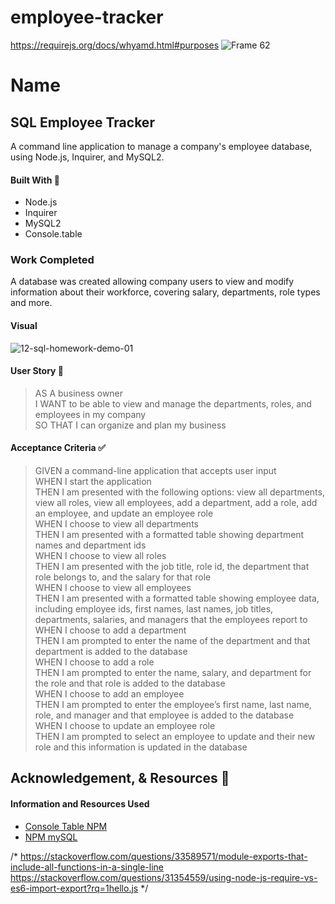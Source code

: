 # employee-tracker
https://requirejs.org/docs/whyamd.html#purposes
![Frame 62](https://user-images.githubusercontent.com/77648727/114948310-9792c180-9e03-11eb-9af7-3f7bf901ae05.png)


# Name

## SQL Employee Tracker
A command line application to manage a company's employee database, using Node.js, Inquirer, and MySQL2.

#### Built With 🧰
- Node.js
- Inquirer
- MySQL2
- Console.table


### Work Completed
A database was created allowing company users to view and modify information about their workforce, covering salary, departments, role types and more.
#### Visual
![12-sql-homework-demo-01](https://user-images.githubusercontent.com/77648727/114947233-982a5880-9e01-11eb-8c56-f3de32b7bfaf.gif)



   
#### User Story 📖

> AS A business owner     
> I WANT to be able to view and manage the departments, roles, and employees in my company     
> SO THAT I can organize and plan my business     

#### Acceptance Criteria ✅
> GIVEN a command-line application that accepts user input     
> WHEN I start the application     
> THEN I am presented with the following options: view all departments, view all roles, view all employees, add a department, add a role, add an employee, and update an employee role     
> WHEN I choose to view all departments     
> THEN I am presented with a formatted table showing department names and department ids     
> WHEN I choose to view all roles     
> THEN I am presented with the job title, role id, the department that role belongs to, and the salary for that role     
> WHEN I choose to view all employees     
> THEN I am presented with a formatted table showing employee data, including employee ids, first names, last names, job titles, departments, salaries, and managers that the employees report to     
> WHEN I choose to add a department     
> THEN I am prompted to enter the name of the department and that department is added to the database     
> WHEN I choose to add a role     
> THEN I am prompted to enter the name, salary, and department for the role and that role is added to the database     
> WHEN I choose to add an employee     
> THEN I am prompted to enter the employee’s first name, last name, role, and manager and that employee is added to the database     
> WHEN I choose to update an employee role     
> THEN I am prompted to select an employee to update and their new role and this information is updated in the database      

## Acknowledgement, & Resources 🤝

#### Information and Resources Used

- [Console Table NPM](https://www.npmjs.com/package/console.table)
- [NPM mySQL](https://www.npmjs.com/package/mysql)

/*
https://stackoverflow.com/questions/33589571/module-exports-that-include-all-functions-in-a-single-line
https://stackoverflow.com/questions/31354559/using-node-js-require-vs-es6-import-export?rq=1hello.js
*/